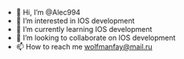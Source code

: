 - 👋 Hi, I’m @Alec994
- 👀 I’m interested in IOS development  
- 🌱 I’m currently learning IOS development
- 💞️ I’m looking to collaborate on IOS development
- 📫 How to reach me wolfmanfay@mail.ru

<!---
Alec994/Alec994 is a ✨ special ✨ repository because its `README.md` (this file) appears on your GitHub profile.
You can click the Preview link to take a look at your changes.
--->
